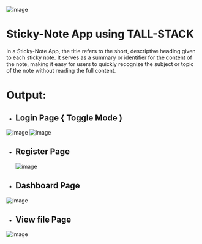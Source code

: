 ![image](https://github.com/user-attachments/assets/8f45d1ea-e6dc-4829-b998-61c2a5ec1797)
# Sticky-Note App using TALL-STACK

In a Sticky-Note App, the title refers to the short, descriptive heading given to each sticky note. It serves as a summary or identifier for the content of the note, making it easy for users to quickly recognize the subject or topic of the note without reading the full content. 

# Output: 
- ## Login Page { Toggle Mode )
![image](https://github.com/user-attachments/assets/f9ce1cce-2289-4dec-959c-4359c5c32e8f)
![image](https://github.com/user-attachments/assets/437ce64c-d3a3-46fa-8861-749aeedea65d)

- ## Register Page
  ![image](https://github.com/user-attachments/assets/8ed35205-b540-4c3d-b8ab-bf6ea8366353)

- ## Dashboard Page 
![image](https://github.com/user-attachments/assets/6ac483e3-a890-4259-816e-58330c956798)

- ## View file Page 
![image](https://github.com/user-attachments/assets/105f5b6c-6cbb-433c-b50b-5aa591bfd17c)



